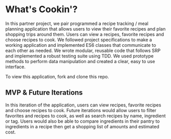 # What's Cookin'?

In this partner project, we pair programmed a recipe tracking / meal planning application that allows users to view their favorite recipes and plan shopping trips around them. Users can view a recipes, favorite recipes and choose recipes to cook.
We followed project specifications to make a working application and implemented ES6 classes that communicate to each other as needed. We wrote modular, reusable code that follows SRP and implemented a robust testing suite using TDD. We used prototype methods to perform data manipulation and created a clear, easy to use interface.

To view this application, fork and clone this repo.

## MVP & Future Iterations
In this iteration of the application, users can view recipes, favorite recipes and choose recipes to cook.
Future iterations would allow users to filter favorites and recipes to cook, as well as search recipes by name, ingredient or tag. Users would also be able to compare ingredients in their pantry to ingredients in a recipe then get a shopping list of amounts and estimated cost.
